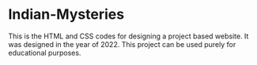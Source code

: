 # Indian-Mysteries
This is the HTML and CSS codes for designing a project based website. It was designed in the year of 2022.
This project can be used purely for educational purposes.

